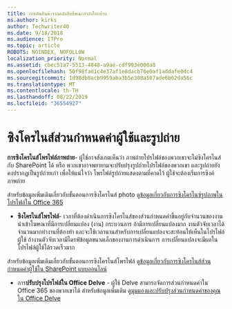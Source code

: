 ```yaml
---
title: การตัดสินค้าจากคลังสิทธิ์ขณะกำลังโยกย้าย
ms.author: kirks
author: Techwriter40
ms.date: 9/18/2018
ms.audience: ITPro
ms.topic: article
ROBOTS: NOINDEX, NOFOLLOW
localization_priority: Normal
ms.assetid: cbec51a7-5513-4848-a9ae-cdf993e000a8
ms.openlocfilehash: 50f98fad1c4e37af1e8dacb76e0af1addafe0dc4
ms.sourcegitcommit: 1d98db8acb9959aba3b5e308a567ade6b62da56c
ms.translationtype: MT
ms.contentlocale: th-TH
ms.lasthandoff: 08/22/2019
ms.locfileid: "36554927"
---
```

# <a name="user-profile-and-photo-synchronization"></a>ซิงโครไนส์ส่วนกำหนดค่าผู้ใช้และรูปถ่าย

 **การซิงโครไนส์โพรไฟล์ภาพถ่าย**- ผู้ใช้อาจสังเกตเห็นว่า ภาพถ่ายโปรไฟล์ของพวกเขาจะไม่ซิงโครไนส์กับ SharePoint ได้ หรือ พวกเขาอาจพยายามจะปรับปรุงรูปถ่ายโปรไฟล์ของพวกเขา และรูปถ่ายยังคงปรากฏเป็นรูปถ่ายเก่า เพื่อให้แน่ใจว่า โพรไฟล์รูปถ่ายแสดงตามที่คาดไว้ ผู้ใช้จะต้องเริ่มการซิงค์ภาพถ่าย 
  
สำหรับข้อมูลเพิ่มเติมเกี่ยวกับขั้นตอนการซิงโครไนส์ photo ดู[ข้อมูลเกี่ยวกับการซิงโครไนซ์รูปภาพในโปรไฟล์ใน Office 365](https://go.microsoft.com/fwlink/?linkid=2022634)
  
- **ซิงโครไนส์โพรไฟล์**- เวลาที่ต้องดำเนินการซิงโครไนส์ของส่วนกำหนดค่าขึ้นอยู่กับจำนวนของงานนำเข้าโฆษณาที่มีการเปลี่ยนแปลง (งาน) กระบวนการ ถ้ามีการเปลี่ยนแปลงมาก งานตัวจับเวลาได้จำนวนมากทำงานที่ต้องทำ และจะใช้เวลานานสำหรับการเปลี่ยนแปลงจะสะท้อนให้เห็นในโปรไฟล์ผู้ใช้ ถ้างานตัวจับเวลามีไดรฟ์ข้อมูลขนาดเล็กของงานการดำเนินการ การเปลี่ยนแปลงจะมีผลในโปรไฟล์ผู้ใช้ได้รวดเร็วมาก 
  
สำหรับข้อมูลเพิ่มเติมเกี่ยวกับขั้นตอนการซิงโครไนส์โพรไฟล์ ดู[ข้อมูลเกี่ยวกับการซิงโครไนส์ส่วนกำหนดค่าผู้ใช้ใน SharePoint แบบออนไลน์](https://go.microsoft.com/fwlink/?linkid=2022639)
    
- การ**ปรับปรุงโปรไฟล์ใน Office Delve** - ผู้ใช้ Delve สามารถจัดการส่วนกำหนดค่าใน Office 365 ของพวกเขาได้ สำหรับข้อมูลเพิ่มเติม ดู[มุมมองและปรับปรุงส่วนกำหนดค่าของคุณใน Office Delve](https://support.office.com/article/View-and-update-your-profile-in-Office-Delve-4e84343b-eedf-45a1-aeb9-8627ccca14ba)
    

